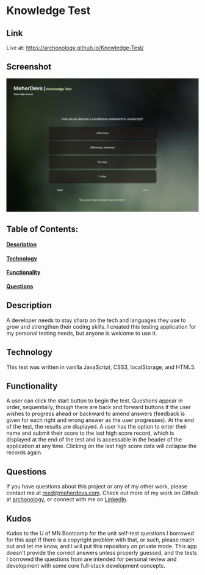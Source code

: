 # Knowledge Test

## Link

Live at: https://archonology.github.io/Knowledge-Test/

## Screenshot

![screenshot of app](./Assets/images/screenshot.png)

## Table of Contents:

#### [Description](#description)

#### [Technology](#technology)

#### [Functionality](#functionality)

#### [Questions](#questions)

## Description

A developer needs to stay sharp on the tech and languages they use to grow and strengthen their coding skills. I created this testing application for my personal testing needs, but anyone is welcome to use it.

## Technology

This test was written in vanilla JavaScript, CSS3, localStorage, and HTML5.

## Functionality

A user can click the start button to begin the test. Questions appear in order, sequentially, though there are back and forward buttons if the user wishes to progress ahead or backward to amend answers (feedback is given for each right and wrong answer as the user progresses). At the end of the test, the results are displayed. A user has the option to enter their name and submit their score to the last high score record, which is displayed at the end of the test and is accessable in the header of the application at any time. Clicking on the last high score data will collapse the records again.

## Questions

If you have questions about this project or any of my other work, please contact me at reed@meherdevs.com. Check out more of my work on Github at [archonology](https://github.com/archonology), or connect with me on [LinkedIn](https://www.linkedin.com/in/reed-meher).

## Kudos

Kudos to the U of MN Bootcamp for the unit self-test questions I borrowed for this app! If there is a copyright problem with that, or such, please reach out and let me know, and I will put this repository on private mode. This app doesn't provide the correct answers unless properly guessed, and the tests I borrowed the questions from are intended for personal review and development with some core full-stack development concepts.

